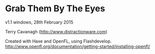 # Grab Them By The Eyes
   
v1.1 windows, 28th February 2015
      
Terry Cavanagh (http://www.distractionware.com)

Created with Haxe and OpenFL, using Flashdevelop.
http://www.openfl.org/documentation/getting-started/installing-openfl/
